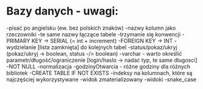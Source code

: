 # Bazy danych - uwagi:
-pisać po angielsku (ew. bez polskich znaków)
-nazwy kolumn jako rzeczowniki
-te same nazwy łączące tabele
-trzymanie się konwencji
-PRIMARY KEY -> SERIAL (= int + increment)
-FOREIGN KEY -> INT
-wydzielanie [lista zamknięta] do kolejnych tabel
-status/pokaz/ukryj (pokaz/ukryj -> boolean, status -/> boolean)
-varchar - warto określić parametr/długość/ograniczenie     [login/haslo -> nadać typ, te same dlugosci]
-NOT NULL
-normalizacja
-godzinyOtwarcia - różne godziny dla różnych bibliotek
-CREATE TABLE IF NOT EXISTS
-indeksy na kolumnach, które są najczęściej wykorzystywane
-widok zmaterializowany
-widoki
-snake_case
